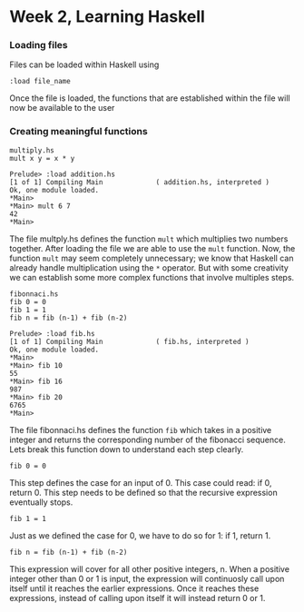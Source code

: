 # Week 2, Learning Haskell

### Loading files

Files can be loaded within Haskell using

    :load file_name

Once the file is loaded, the functions that are established within the file will now be available to the user

### Creating meaningful functions

    multiply.hs
    mult x y = x * y
   
    Prelude> :load addition.hs
    [1 of 1] Compiling Main             ( addition.hs, interpreted )
    Ok, one module loaded.
    *Main>
    *Main> mult 6 7
    42
    *Main>

The file multply.hs defines the function `mult` which multiplies two numbers together. After loading the file we are able to use the `mult` function.
Now, the function `mult` may seem completely unnecessary; we know that Haskell can already handle multiplication using the `*` operator. But with some creativity we can establish some more complex functions that involve multiples steps.

    fibonnaci.hs
    fib 0 = 0
    fib 1 = 1
    fib n = fib (n-1) + fib (n-2)
    
    Prelude> :load fib.hs
    [1 of 1] Compiling Main             ( fib.hs, interpreted )
    Ok, one module loaded.
    *Main> 
    *Main> fib 10
    55
    *Main> fib 16
    987
    *Main> fib 20
    6765
    *Main>

The file fibonnaci.hs defines the function `fib` which takes in a positive integer and returns the corresponding number of the fibonacci sequence. Lets break this function down to understand each step clearly.

    fib 0 = 0
    
This step defines the case for an input of 0. This case could read: if 0, return 0. This step needs to be defined so that the recursive expression eventually stops.

    fib 1 = 1

Just as we defined the case for 0, we have to do so for 1: if 1, return 1.
    
    fib n = fib (n-1) + fib (n-2)
    
This expression will cover for all other positive integers, n. When a positive integer other than 0 or 1 is input, the expression will continuosly call upon itself until it reaches the earlier expressions. Once it reaches these expressions, instead of calling upon itself it will instead return 0 or 1.
